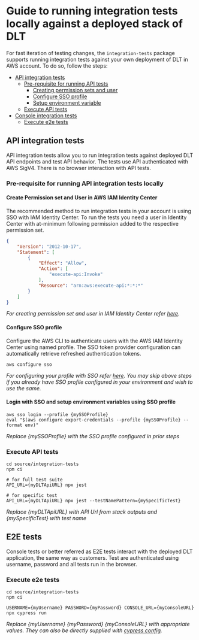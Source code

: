 # Guide to running integration tests locally against a deployed stack of DLT
For fast iteration of testing changes, the `integration-tests` package supports running integration tests against your 
own deployment of DLT in AWS account. To do so, follow the steps:

- [API integration tests](#api-integration-tests)
  - [Pre-requisite for running API tests](#pre-requisite-for-running-api-integration-tests-locally)
    - [Creating permission sets and user](#create-permission-set-and-user-in-aws-iam-identity-center)
    - [Configure SSO profile](#configure-sso-profile)
    - [Setup environment variable](#login-with-sso-and-setup-environment-variables-using-sso-profile)
  - [Execute API tests](#execute-api-tests)
- [Console integration tests](#e2e-tests)
  - [Execute e2e tests](#execute-e2e-tests)

## API integration tests
API integration tests allow you to run integration tests against deployed DLT API endpoints and test API behavior. 
The tests use API authenticated with AWS SigV4. There is no browser interaction with API tests.

### Pre-requisite for running API integration tests locally

#### Create Permission set and User in AWS IAM Identity Center

The recommended method to run integration tests in your account is using SSO with IAM Identity Center. To run the tests 
you need a user in Identity Center with at-minimum following permission added to the respective permission set. 
```json
{
    "Version": "2012-10-17",
    "Statement": [
        {
            "Effect": "Allow",
            "Action": [
                "execute-api:Invoke"
            ],
            "Resource": "arn:aws:execute-api:*:*:*"
        }
    ]
}
```
_For creating *permission set* and *user* in IAM Identity Center refer [here](https://docs.aws.amazon.com/singlesignon/latest/userguide/getting-started.html)._ 

#### Configure SSO profile
Configure the AWS CLI to authenticate users with the AWS IAM Identity Center using named profile. The SSO token provider 
configuration can automatically retrieve refreshed authentication tokens.

```shell
aws configure sso
```
_For configuring your profile with SSO refer [here](https://docs.aws.amazon.com/cli/latest/userguide/sso-configure-profile-token.html#sso-configure-profile-token-auto-sso).
You may skip above steps if you already have SSO profile configured in your environment and wish to use the same._

#### Login with SSO and setup environment variables using SSO profile
```shell
aws sso login --profile {mySSOProfile}
eval "$(aws configure export-credentials --profile {mySSOProfile} --format env)"
```
_Replace {mySSOProfile} with the SSO profile configured in prior steps_

### Execute API tests
```shell
cd source/integration-tests
npm ci

# for full test suite
API_URL={myDLTApiURL} npx jest

# for specific test 
API_URL={myDLTApiURL} npx jest --testNamePattern={mySpecificTest}
```
_Replace {myDLTApiURL} with API Url from stack outputs and {mySpecificTest} with test name_

## E2E tests
Console tests or better referred as E2E tests interact with the deployed DLT application, the same way as customers.
Test are authenticated using username, password and all tests run in the browser.

### Execute e2e tests
```shell
cd source/integration-tests
npm ci

USERNAME={myUsername} PASSWORD={myPassword} CONSOLE_URL={myConsoleURL} npx cypress run
```
_Replace {myUsername} {myPassword} {myConsoleURL} with appropriate values. They can also be directly supplied with 
[cypress config](./cypress.config.ts)._